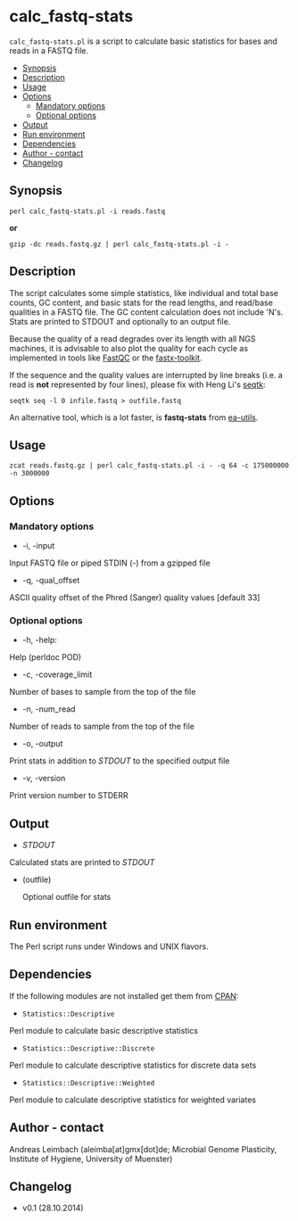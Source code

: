 calc_fastq-stats
================

`calc_fastq-stats.pl` is a script to calculate basic statistics for bases and reads in a FASTQ file.

* [Synopsis](#synopsis)
* [Description](#description)
* [Usage](#usage)
* [Options](#options)
  * [Mandatory options](#mandatory-options)
  * [Optional options](#optional-options)
* [Output](#output)
* [Run environment](#run-environment)
* [Dependencies](#dependencies)
* [Author - contact](#author---contact)
* [Changelog](#changelog)

## Synopsis

    perl calc_fastq-stats.pl -i reads.fastq

**or**

    gzip -dc reads.fastq.gz | perl calc_fastq-stats.pl -i -

## Description

The script calculates some simple statistics, like individual and total base
counts, GC content, and basic stats for the read lengths, and
read/base qualities in a FASTQ file. The GC content calculation does
not include 'N's. Stats are printed to STDOUT and optionally to an
output file.

Because the quality of a read degrades over its length with all NGS
machines, it is advisable to also plot the quality for each cycle as
implemented in tools like
[FastQC](http://www.bioinformatics.babraham.ac.uk/projects/fastqc/)
or the [fastx-toolkit](http://hannonlab.cshl.edu/fastx_toolkit/).

If the sequence and the quality values are interrupted by line
breaks (i.e. a read is **not** represented by four lines), please fix
with Heng Li's [seqtk](https://github.com/lh3/seqtk):

    seqtk seq -l 0 infile.fastq > outfile.fastq

An alternative tool, which is a lot faster, is **fastq-stats** from
[ea-utils](https://code.google.com/p/ea-utils/).

## Usage

    zcat reads.fastq.gz | perl calc_fastq-stats.pl -i - -q 64 -c 175000000 -n 3000000

## Options

### Mandatory options

- -i, -input

Input FASTQ file or piped STDIN (-) from a gzipped file

- -q, -qual_offset

ASCII quality offset of the Phred (Sanger) quality values [default 33]

### Optional options

- -h, -help:

Help (perldoc POD)

- -c, -coverage_limit

Number of bases to sample from the top of the file

- -n, -num_read

Number of reads to sample from the top of the file

- -o, -output

Print stats in addition to *STDOUT* to the specified output file

- -v, -version

Print version number to STDERR

## Output

- *STDOUT*

Calculated stats are printed to *STDOUT*

- (outfile)

    Optional outfile for stats

## Run environment

The Perl script runs under Windows and UNIX flavors.

## Dependencies

If the following modules are not installed get them from
[CPAN](http://www.cpan.org/):

- `Statistics::Descriptive`

Perl module to calculate basic descriptive statistics

- `Statistics::Descriptive::Discrete`

Perl module to calculate descriptive statistics for discrete data sets

- `Statistics::Descriptive::Weighted`

Perl module to calculate descriptive statistics for weighted variates

## Author - contact

Andreas Leimbach (aleimba[at]gmx[dot]de; Microbial Genome Plasticity, Institute of Hygiene, University of Muenster)

## Changelog

- v0.1 (28.10.2014)
